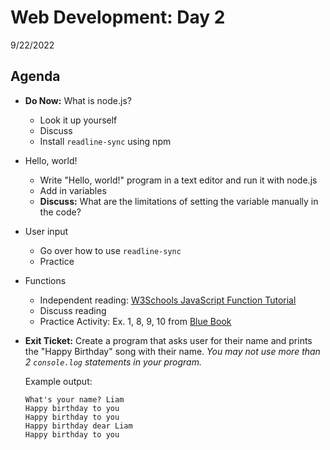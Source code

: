 # Web Development: Day 2
9/22/2022

## Agenda

- <b>Do Now:</b> What is node.js?
    - Look it up yourself
    - Discuss
    - Install `readline-sync` using npm
- Hello, world!
    - Write "Hello, world!" program in a text editor and run it with node.js
    - Add in variables
    - <b>Discuss:</b> What are the limitations of setting the variable manually in the code?
- User input
    - Go over how to use `readline-sync`
    - Practice
- Functions
    - Independent reading: [W3Schools JavaScript Function Tutorial](https://www.w3schools.com/js/js_functions.asp)
    - Discuss reading
    - Practice Activity: Ex. 1, 8, 9, 10 from [Blue Book](./resources/Function-Exercises.pdf)
- <b>Exit Ticket:</b>
    Create a program that asks user for their name and prints the "Happy Birthday" song with
    their name. *You may not use more than 2 `console.log` statements in your program.*

    Example output:
    ```
    What's your name? Liam
    Happy birthday to you
    Happy birthday to you
    Happy birthday dear Liam
    Happy birthday to you
    ```
